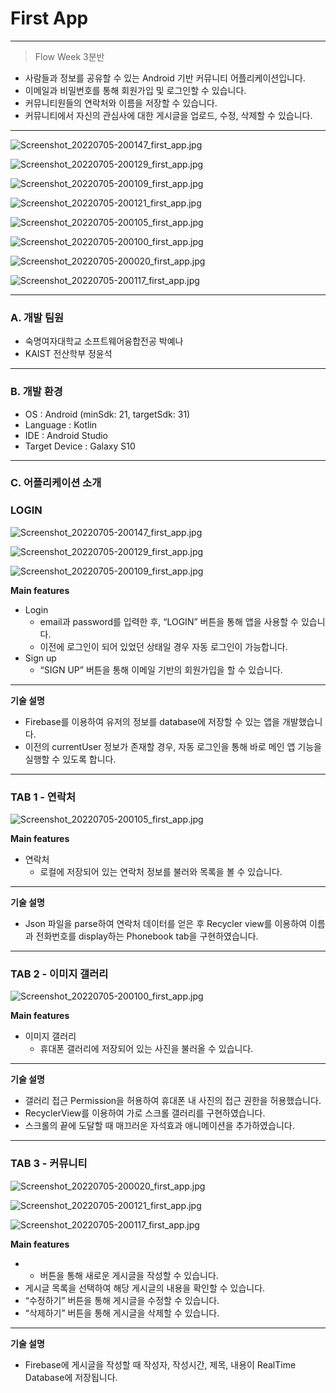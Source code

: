 # First App

---

> Flow Week 3분반
> 
- 사람들과 정보를 공유할 수 있는 Android 기반 커뮤니티 어플리케이션입니다.
- 이메일과 비밀번호를 통해 회원가입 및 로그인할 수 있습니다.
- 커뮤니티원들의 연락처와 이름을 저장할 수 있습니다.
- 커뮤니티에서 자신의 관심사에 대한 게시글을 업로드, 수정, 삭제할 수 있습니다.

---

![Screenshot_20220705-200147_first_app.jpg](https://s3-us-west-2.amazonaws.com/secure.notion-static.com/e823b9ab-53ad-4f2f-aaf8-29f1a5e59e98/Screenshot_20220705-200147_first_app.jpg)

![Screenshot_20220705-200129_first_app.jpg](https://s3-us-west-2.amazonaws.com/secure.notion-static.com/1090a934-8946-4652-83cb-cbc3b0fdac8e/Screenshot_20220705-200129_first_app.jpg)

![Screenshot_20220705-200109_first_app.jpg](https://s3-us-west-2.amazonaws.com/secure.notion-static.com/e71e1647-4289-4672-9930-b5a7418e0efa/Screenshot_20220705-200109_first_app.jpg)

![Screenshot_20220705-200121_first_app.jpg](https://s3-us-west-2.amazonaws.com/secure.notion-static.com/10d79c7a-3fa4-4714-8742-0b1644825db6/Screenshot_20220705-200121_first_app.jpg)

![Screenshot_20220705-200105_first_app.jpg](https://s3-us-west-2.amazonaws.com/secure.notion-static.com/a546de37-3e71-40a5-87ce-2758baf9da70/Screenshot_20220705-200105_first_app.jpg)

![Screenshot_20220705-200100_first_app.jpg](https://s3-us-west-2.amazonaws.com/secure.notion-static.com/3df70ec2-02fb-4dac-ad12-aff953226a38/Screenshot_20220705-200100_first_app.jpg)

![Screenshot_20220705-200020_first_app.jpg](https://s3-us-west-2.amazonaws.com/secure.notion-static.com/1703ecde-47d8-4d74-9fb7-5c39bfc34f87/Screenshot_20220705-200020_first_app.jpg)

![Screenshot_20220705-200117_first_app.jpg](https://s3-us-west-2.amazonaws.com/secure.notion-static.com/b63e1972-f33a-4899-9c2b-b54e8ac593be/Screenshot_20220705-200117_first_app.jpg)

---

### A. 개발 팀원

- 숙명여자대학교 소프트웨어융합전공 박예나
- KAIST 전산학부 정윤석

---

### B. 개발 환경

- OS : Android (minSdk: 21, targetSdk: 31)
- Language : Kotlin
- IDE : Android Studio
- Target Device : Galaxy S10

---

### C. 어플리케이션 소개

### LOGIN

![Screenshot_20220705-200147_first_app.jpg](https://s3-us-west-2.amazonaws.com/secure.notion-static.com/e823b9ab-53ad-4f2f-aaf8-29f1a5e59e98/Screenshot_20220705-200147_first_app.jpg)

![Screenshot_20220705-200129_first_app.jpg](https://s3-us-west-2.amazonaws.com/secure.notion-static.com/1090a934-8946-4652-83cb-cbc3b0fdac8e/Screenshot_20220705-200129_first_app.jpg)

![Screenshot_20220705-200109_first_app.jpg](https://s3-us-west-2.amazonaws.com/secure.notion-static.com/e71e1647-4289-4672-9930-b5a7418e0efa/Screenshot_20220705-200109_first_app.jpg)

**Main features**

- Login
    - email과 password를 입력한 후, “LOGIN” 버튼을 통해 앱을 사용할 수 있습니다.
    - 이전에 로그인이 되어 있었던 상태일 경우 자동 로그인이 가능합니다.
- Sign up
    - “SIGN UP” 버튼을 통해 이메일 기반의 회원가입을 할 수 있습니다.

---

**기술 설명**

- Firebase를 이용하여 유저의 정보를 database에 저장할 수 있는 앱을 개발했습니다.
- 이전의 currentUser 정보가 존재할 경우, 자동 로그인을 통해 바로 메인 앱 기능을 실행할 수 있도록 합니다.

---

### TAB 1 - 연락처

![Screenshot_20220705-200105_first_app.jpg](https://s3-us-west-2.amazonaws.com/secure.notion-static.com/a546de37-3e71-40a5-87ce-2758baf9da70/Screenshot_20220705-200105_first_app.jpg)

**Main features**

- 연락처
    - 로컬에 저장되어 있는 연락처 정보를 불러와 목록을 볼 수 있습니다.

---

**기술 설명**

- Json 파일을 parse하여 연락처 데이터를 얻은 후 Recycler view를 이용하여 이름과 전화번호를 display하는 Phonebook tab을 구현하였습니다.

---

### TAB 2 - 이미지 갤러리

![Screenshot_20220705-200100_first_app.jpg](https://s3-us-west-2.amazonaws.com/secure.notion-static.com/3df70ec2-02fb-4dac-ad12-aff953226a38/Screenshot_20220705-200100_first_app.jpg)

**Main features**

- 이미지 갤러리
    - 휴대폰 갤러리에 저장되어 있는 사진을 불러올 수 있습니다.

---

**기술 설명**

- 갤러리 접근 Permission을 허용하여 휴대폰 내 사진의 접근 권한을 허용했습니다.
- RecyclerView를 이용하여 가로 스크롤 갤러리를 구현하였습니다.
- 스크롤의 끝에 도달할 때 매끄러운 자석효과 애니메이션을 추가하였습니다.

---

### TAB 3 - 커뮤니티

![Screenshot_20220705-200020_first_app.jpg](https://s3-us-west-2.amazonaws.com/secure.notion-static.com/1703ecde-47d8-4d74-9fb7-5c39bfc34f87/Screenshot_20220705-200020_first_app.jpg)

![Screenshot_20220705-200121_first_app.jpg](https://s3-us-west-2.amazonaws.com/secure.notion-static.com/10d79c7a-3fa4-4714-8742-0b1644825db6/Screenshot_20220705-200121_first_app.jpg)

![Screenshot_20220705-200117_first_app.jpg](https://s3-us-west-2.amazonaws.com/secure.notion-static.com/b63e1972-f33a-4899-9c2b-b54e8ac593be/Screenshot_20220705-200117_first_app.jpg)

**Main features**

- + 버튼을 통해 새로운 게시글을 작성할 수 있습니다.
- 게시글 목록을 선택하여 해당 게시글의 내용을 확인할 수 있습니다.
- “수정하기” 버튼을 통해 게시글을 수정할 수 있습니다.
- “삭제하기” 버튼을 통해 게시글을 삭제할 수 있습니다.

---

**기술 설명**

- Firebase에 게시글을 작성할 때 작성자, 작성시간, 제목, 내용이 RealTime Database에 저장됩니다.
